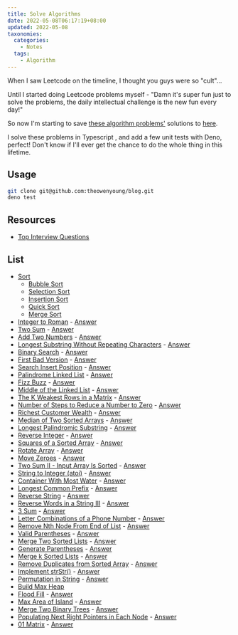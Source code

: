 ```yaml
---
title: Solve Algorithms
date: 2022-05-08T06:17:19+08:00
updated: 2022-05-08
taxonomies:
  categories:
    - Notes
  tags:
    - Algorithm
---
```


When I saw Leetcode on the timeline, I thought you guys were so "cult"...

Until I started doing Leetcode problems myself - "Damn it's super fun just to solve the problems, the daily intellectual challenge is the new fun every day!"

So now I'm starting to save [these algorithm problems'](https://leetcode.com/problemset/all/) solutions to [here](https://github.com/theowenyoung/blog/tree/main/content/algorithms).

I solve these problems in Typescript , and add a few unit tests with Deno, perfect! Don't know if I'll ever get the chance to do the whole thing in this lifetime.

<!-- more -->

## Usage

```bash
git clone git@github.com:theowenyoung/blog.git
deno test
```

## Resources

- [Top Interview Questions](https://leetcode.com/problem-list/top-interview-questions/)

## List

- [Sort](./sort_test.ts)
  - [Bubble Sort](./bubble_sort.ts)
  - [Selection Sort](./selection_sort.ts)
  - [Insertion Sort](./insertion_sort.ts)
  - [Quick Sort](./quick_sort.ts)
  - [Merge Sort](./merge_sort.ts)
- [Integer to Roman](https://leetcode.com/problems/integer-to-roman/) - [Answer](./roman_to_integer_test.ts)
- [Two Sum](https://leetcode.com/problems/two-sum/) - [Answer](./two_sum_test.ts)
- [Add Two Numbers](https://leetcode.com/problems/add-two-numbers/) - [Answer](./add_two_numbers_test.ts)
- [Longest Substring Without Repeating Characters](https://leetcode.com/problems/longest-substring-without-repeating-characters/) - [Answer](./longest_substring_without_repeating_characters_test.ts)
- [Binary Search](https://leetcode.com/problems/binary-search/) - [Answer](./binary_search_test.ts)
- [First Bad Version](https://leetcode.com/problems/first-bad-version/) - [Answer](./first_bad_version_test.ts)
- [Search Insert Position](https://leetcode.com/problems/search-insert-position/) - [Answer](./search_insert_position_test.ts)
- [Palindrome Linked List](https://leetcode.com/problems/palindrome-linked-list/) - [Answer](./palindrome_linked_list_test.ts)
- [Fizz Buzz](https://leetcode.com/problems/fizz-buzz/) - [Answer](./fizz_buzz_test.ts)
- [Middle of the Linked List](https://leetcode.com/problems/middle-of-the-linked-list/) - [Answer](./middle_of_the_linked_list_test.ts)
- [The K Weakest Rows in a Matrix](https://leetcode.com/problems/the-k-weakest-rows-in-a-matrix/) - [Answer](./the_k_weakest_rows_in_a_matrix_test.ts)
- [Number of Steps to Reduce a Number to Zero](https://leetcode.com/problems/number-of-steps-to-reduce-a-number-to-zero/) - [Answer](./number_of_steps_to_reduce_a_number_to_zero_test.ts)
- [Richest Customer Wealth](https://leetcode.com/problems/richest-customer-wealth/) - [Answer](./richest_customer_wealth_test.ts)
- [Median of Two Sorted Arrays](https://leetcode.com/problems/median-of-two-sorted-arrays/) - [Answer](./median_of_two_sorted_arrays_test.ts)
- [Longest Palindromic Substring](https://leetcode.com/problems/longest-palindromic-substring/) - [Answer](./longest_palindromic_substring_test.ts)
- [Reverse Integer](https://leetcode.com/problems/reverse-integer/) - [Answer](./reverse_integer_test.ts)
- [Squares of a Sorted Array](https://leetcode.com/problems/squares-of-a-sorted-array/) - [Answer](./squares_of_a_sorted_array_test.ts)
- [Rotate Array](https://leetcode.com/problems/rotate-array/) - [Answer](./rotate_array_test.ts)
- [Move Zeroes](https://leetcode.com/problems/move-zeroes/) - [Answer](./move_zeroes_test.ts)
- [Two Sum II - Input Array Is Sorted](https://leetcode.com/problems/two-sum-ii-input-array-is-sorted/) - [Answer](./two_sum_ii_input_array_is_sorted_test.ts)
- [String to Integer (atoi)](https://leetcode.com/problems/string-to-integer-atoi/) - [Answer](./string_to_integer_atoi_test.ts)
- [Container With Most Water](https://leetcode.com/problems/container-with-most-water/) - [Answer](./container_with_most_water_test.ts)
- [Longest Common Prefix](https://leetcode.com/problems/longest-common-prefix/) - [Answer](./longest_common_prefix_test.ts)
- [Reverse String](https://leetcode.com/problems/reverse-string/) - [Answer](./reverse_string_test.ts)
- [Reverse Words in a String III](https://leetcode.com/problems/reverse-words-in-a-string-iii/) - [Answer](./reverse_words_in_a_string_iii_test.ts)
- [3 Sum](https://leetcode.com/problems/3sum/) - [Answer](./3sum_test.ts)
- [Letter Combinations of a Phone Number](https://leetcode.com/problems/letter-combinations-of-a-phone-number/) - [Answer](./letter_combinations_of_a_phone_number_test.ts)
- [Remove Nth Node From End of List](https://leetcode.com/problems/remove-nth-node-from-end-of-list/) - [Answer](./remove_nth_node_from_end_of_list_test.ts)
- [Valid Parentheses](https://leetcode.com/problems/valid-parentheses/) - [Answer](./valid_parentheses_test.ts)
- [Merge Two Sorted Lists](https://leetcode.com/problems/merge-two-sorted-lists/) - [Answer](./merge_two_sorted_lists_test.ts)
- [Generate Parentheses](https://leetcode.com/problems/generate-parentheses/) - [Answer](./generate_parentheses_test.ts)
- [Merge k Sorted Lists](https://leetcode.com/problems/merge-k-sorted-lists/) - [Answer](./merge_k_sorted_lists_test.ts)
- [Remove Duplicates from Sorted Array](https://leetcode.com/problems/remove-duplicates-from-sorted-array/) - [Answer](./remove_duplicates_from_sorted_array_test.ts)
- [Implement strStr()](https://leetcode.com/problems/implement-strstr/) - [Answer](./implement_strstr_test.ts)
- [Permutation in String](https://leetcode.com/problems/permutation-in-string/) - [Answer](./permutation_in_string_test.ts)
- [Build Max Heap](./build_max_heap_test.ts)
- [Flood Fill](https://leetcode.com/problems/flood-fill/) - [Answer](./flood_fill_test.ts)
- [Max Area of Island](https://leetcode.com/problems/max-area-of-island/) - [Answer](./max_area_of_island_test.ts)
- [Merge Two Binary Trees](https://leetcode.com/problems/merge-two-binary-trees/submissions/) - [Answer](./merge_two_binary_trees_test.ts)
- [Populating Next Right Pointers in Each Node](https://leetcode.com/problems/populating-next-right-pointers-in-each-node/) - [Answer](./populating_next_right_pointers_in_each_node_test.ts)
- [01 Matrix](https://leetcode.com/problems/01-matrix/) - [Answer](./01_matrix_test.ts)
